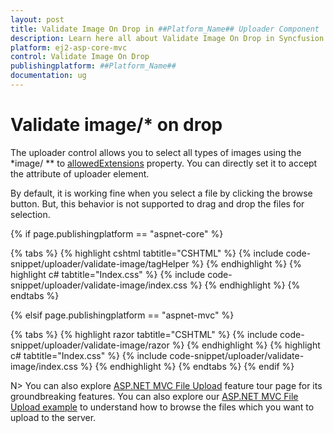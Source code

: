 ```yaml
---
layout: post
title: Validate Image On Drop in ##Platform_Name## Uploader Component
description: Learn here all about Validate Image On Drop in Syncfusion ##Platform_Name## Uploader component of Syncfusion Essential JS 2 and more.
platform: ej2-asp-core-mvc
control: Validate Image On Drop
publishingplatform: ##Platform_Name##
documentation: ug
---
```



# Validate image/* on drop

The uploader control allows you to select all types of images using the *image/ ** to [allowedExtensions](https://help.syncfusion.com/cr/aspnetcore-js2/Syncfusion.EJ2.Inputs.Uploader.html#Syncfusion_EJ2_Inputs_Uploader_AllowedExtensions) property. You can directly set it to accept the attribute of uploader element.

By default, it is working fine when you select a file by clicking the browse button. But, this behavior is not supported to drag and drop the files for selection.

{% if page.publishingplatform == "aspnet-core" %}

{% tabs %}
{% highlight cshtml tabtitle="CSHTML" %}
{% include code-snippet/uploader/validate-image/tagHelper %}
{% endhighlight %}
{% highlight c# tabtitle="Index.css" %}
{% include code-snippet/uploader/validate-image/index.css %}
{% endhighlight %}
{% endtabs %}

{% elsif page.publishingplatform == "aspnet-mvc" %}

{% tabs %}
{% highlight razor tabtitle="CSHTML" %}
{% include code-snippet/uploader/validate-image/razor %}
{% endhighlight %}
{% highlight c# tabtitle="Index.css" %}
{% include code-snippet/uploader/validate-image/index.css %}
{% endhighlight %}
{% endtabs %}
{% endif %}



N> You can also explore [ASP.NET MVC File Upload](https://www.syncfusion.com/aspnet-mvc-ui-controls/file-upload) feature tour page for its groundbreaking features. You can also explore our [ASP.NET MVC File Upload example](https://ej2.syncfusion.com/aspnetmvc/Uploader/DefaultFunctionalities#/material) to understand how to browse the files which you want to upload to the server.